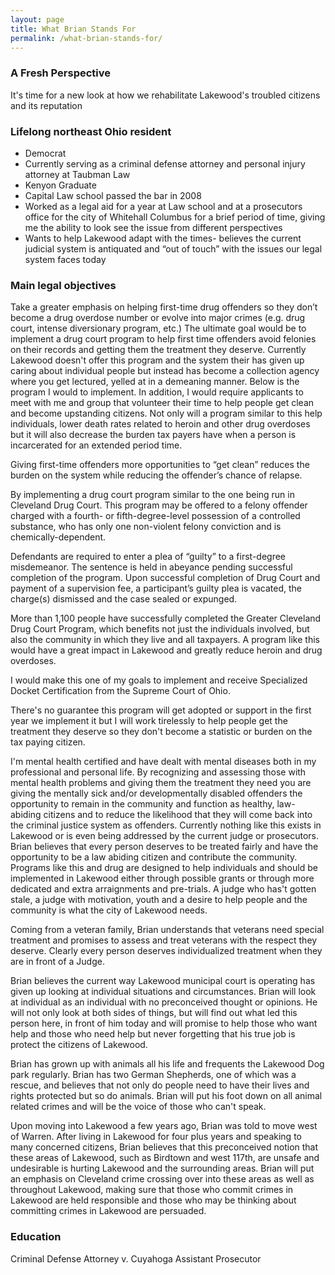 ```yaml
---
layout: page
title: What Brian Stands For
permalink: /what-brian-stands-for/
---
```


### A Fresh Perspective 
It's time for a new look at how we rehabilitate Lakewood's troubled citizens and its reputation 

### Lifelong northeast Ohio resident 

* Democrat 
* Currently serving as a criminal defense attorney and personal injury attorney at Taubman Law
* Kenyon Graduate 
* Capital Law school passed the bar in 2008
* Worked as a legal aid for a year at Law school and at a prosecutors office for the city of Whitehall Columbus for a brief period of time, giving me the ability to look see the issue from different perspectives 
* Wants to help Lakewood adapt with the times- believes the current judicial system is antiquated and “out of touch” with the issues our legal system faces today

### Main legal objectives 

Take a greater emphasis on helping first-time drug offenders so they don’t become a drug overdose number or evolve into major crimes (e.g. drug court, intense diversionary program, etc.) The ultimate goal would be to implement a drug court program to help first time offenders avoid felonies on their records and getting them the treatment they deserve. Currently Lakewood doesn't offer this program and the system their has given up caring about individual people but instead has become a collection agency where you get lectured, yelled at in a demeaning manner. Below is the program I would to implement. In addition, I would require applicants to meet with me and group that volunteer their time to help people get clean and become upstanding citizens. Not only will a program similar to this help individuals, lower death rates related to heroin and other drug overdoses but it will also decrease the burden tax payers have when a person is incarcerated for an extended period time. 

Giving first-time offenders more opportunities to “get clean” reduces the burden on the system while reducing the offender’s chance of relapse. 

By implementing a drug court program similar to the one being run in Cleveland Drug Court. This program  may be offered to a felony offender charged with a fourth- or fifth-degree-level possession of a controlled substance, who has only one non-violent felony conviction and is chemically-dependent.

Defendants are required to enter a plea of “guilty” to a first-degree misdemeanor. The sentence is held in abeyance pending successful completion of the program. Upon successful completion of Drug Court and payment of a supervision fee, a participant’s guilty plea is vacated, the charge(s) dismissed and the case sealed or expunged.

More than 1,100 people have successfully completed the Greater Cleveland Drug Court Program, which benefits not just the individuals involved, but also the community in which they live and all taxpayers. A program like this would have a great impact in Lakewood and greatly reduce heroin and drug overdoses.

I would make this one of my goals to implement and receive Specialized Docket Certification from the Supreme Court of Ohio. 

There's no guarantee this program will get adopted or support in the first year we implement it but I will work tirelessly to help people get the treatment they deserve so they don't become a statistic or burden on the tax paying citizen. 

I'm mental health certified and have dealt with mental diseases both in my professional and personal life. By recognizing and assessing those with mental health problems and giving them the treatment they need you are giving the mentally sick and/or developmentally disabled offenders the opportunity to remain in the community and function as healthy, law-abiding citizens and to reduce the likelihood that they will come back into the criminal justice system as offenders. Currently nothing like this exists in Lakewood or is even being addressed by the current judge or prosecutors. Brian believes that every person deserves to be treated fairly and have the opportunity to be a law abiding citizen and contribute the community. Programs like this and drug are designed to help individuals and should be implemented in Lakewood either through possible grants or through more dedicated and extra arraignments and pre-trials. A judge who has't gotten stale, a judge with motivation, youth and a desire to help people and the community is what the city of Lakewood needs. 

Coming from a veteran family, Brian understands that veterans need special treatment and promises to assess and treat veterans with the respect they deserve. Clearly every person deserves individualized treatment when they are in front of a Judge. 

Brian believes the current way Lakewood municipal court is operating has given up looking at individual situations and circumstances. Brian will look at individual as an individual with no preconceived thought or opinions. He will not only look at both sides of things, but will find out what led this person here, in front of him today and will promise to help those who want help and those who need help but never forgetting that his true job is protect the citizens of Lakewood. 

Brian has grown up with animals all his life and frequents the Lakewood Dog park regularly. Brian has two German Shepherds, one of which was a rescue, and believes that not only do people need to have their lives and rights protected but so do animals. Brian will put his foot down on all animal related crimes and will be the voice of those who can't speak. 

Upon moving into Lakewood a few years ago, Brian was told to move west of Warren. After living in Lakewood for four plus years and speaking to many concerned citizens, Brian believes that this preconceived notion that these areas of Lakewood, such as Birdtown and west 117th, are unsafe and undesirable is hurting Lakewood and the surrounding areas. Brian will put an emphasis on Cleveland crime crossing over into these areas as well as throughout Lakewood, making sure that those who commit crimes in Lakewood are held responsible and those who may be thinking about committing crimes in Lakewood are persuaded. 

### Education 

Criminal Defense Attorney v. Cuyahoga Assistant Prosecutor 

